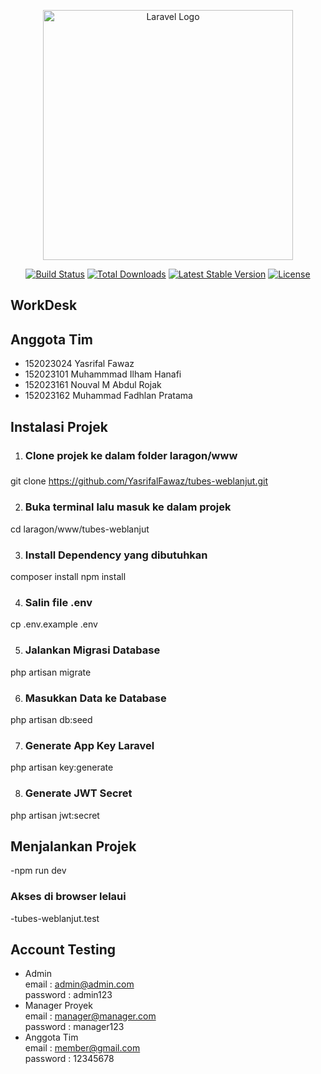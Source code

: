 <p align="center"><a href="https://laravel.com" target="_blank"><img src="https://raw.githubusercontent.com/laravel/art/master/logo-lockup/5%20SVG/2%20CMYK/1%20Full%20Color/laravel-logolockup-cmyk-red.svg" width="400" alt="Laravel Logo"></a></p>

<p align="center">
<a href="https://github.com/laravel/framework/actions"><img src="https://github.com/laravel/framework/workflows/tests/badge.svg" alt="Build Status"></a>
<a href="https://packagist.org/packages/laravel/framework"><img src="https://img.shields.io/packagist/dt/laravel/framework" alt="Total Downloads"></a>
<a href="https://packagist.org/packages/laravel/framework"><img src="https://img.shields.io/packagist/v/laravel/framework" alt="Latest Stable Version"></a>
<a href="https://packagist.org/packages/laravel/framework"><img src="https://img.shields.io/packagist/l/laravel/framework" alt="License"></a>
</p>

## WorkDesk

## Anggota Tim

- 152023024 Yasrifal Fawaz
- 152023101 Muhammmad Ilham Hanafi
- 152023161 Nouval M Abdul Rojak
- 152023162 Muhammad Fadhlan Pratama

## Instalasi Projek
1. <h3>Clone projek ke dalam folder <b>laragon/www</b><h3>
git clone https://github.com/YasrifalFawaz/tubes-weblanjut.git

2. <h3>Buka terminal lalu masuk ke dalam projek</h3>
cd laragon/www/tubes-weblanjut

3. <h3>Install Dependency yang dibutuhkan</h3>
composer install
npm install

4. <h3>Salin file .env</h3>
cp .env.example .env

5. <h3>Jalankan Migrasi Database</h3>
php artisan migrate

6. <h3>Masukkan Data ke Database</h3>
php artisan db:seed

7. <h3>Generate App Key Laravel</h3>
php artisan key:generate

8. <h3>Generate JWT Secret</h3>
php artisan jwt:secret

## Menjalankan Projek
-npm run dev
<h3>Akses di browser lelaui</h3>
-tubes-weblanjut.test

## Account Testing
- Admin</br>
email : admin@admin.com</br>
password : admin123
- Manager Proyek</br>
email : manager@manager.com</br>
password : manager123
- Anggota Tim</br>
email : member@gmail.com</br>
password : 12345678
